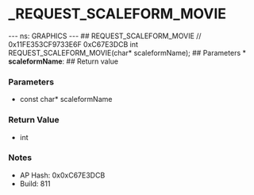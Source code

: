 # _REQUEST_SCALEFORM_MOVIE

--- ns: GRAPHICS --- ## REQUEST_SCALEFORM_MOVIE  // 0x11FE353CF9733E6F 0xC67E3DCB int REQUEST_SCALEFORM_MOVIE(char* scaleformName);  ## Parameters * **scaleformName**:  ## Return value

### Parameters
* const char* scaleformName

### Return Value
* int

### Notes
* AP Hash: 0x0xC67E3DCB
* Build: 811

